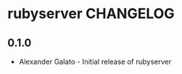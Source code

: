 rubyserver CHANGELOG
====================


0.1.0
-----
- Alexander Galato - Initial release of rubyserver
